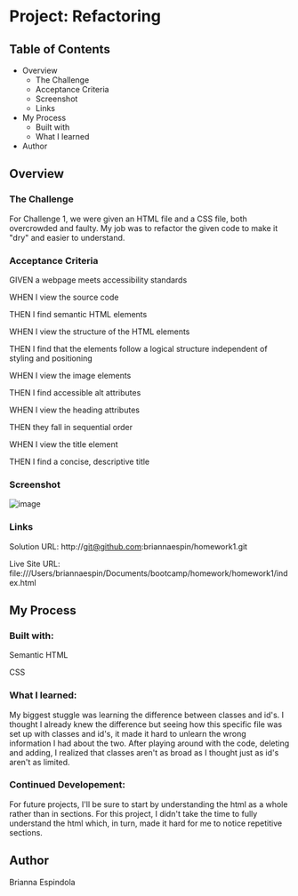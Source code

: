 # Project: Refactoring
## Table of Contents 
- Overview 
  - The Challenge
  - Acceptance Criteria 
  - Screenshot 
  - Links
- My Process
  - Built with
  - What I learned
- Author 

## Overview 
### The Challenge
For Challenge 1, we were given an HTML file and a CSS file, both overcrowded and faulty. My job was to refactor the given code to make it "dry" and easier to understand. 

### Acceptance Criteria 
GIVEN a webpage meets accessibility standards

WHEN I view the source code

THEN I find semantic HTML elements

WHEN I view the structure of the HTML elements

THEN I find that the elements follow a logical structure independent of styling and positioning

WHEN I view the image elements

THEN I find accessible alt attributes

WHEN I view the heading attributes

THEN they fall in sequential order

WHEN I view the title element

THEN I find a concise, descriptive title

### Screenshot 
![image](https://user-images.githubusercontent.com/101008059/166135064-c4cb88a6-d6bc-4928-ad65-b2c03c3c9104.png)

### Links 
Solution URL: http://git@github.com:briannaespin/homework1.git

Live Site URL: file:///Users/briannaespin/Documents/bootcamp/homework/homework1/index.html

## My Process
### Built with:
Semantic HTML 

CSS

### What I learned: 
My biggest stuggle was learning the difference between classes and id's. I thought I already knew the difference but seeing how this specific file was set up with classes and id's, it made it hard to unlearn the wrong information I had about the two. After playing around with the code, deleting and adding, I realized that classes aren't as broad as I thought just as id's aren't as limited. 

### Continued Developement:
For future projects, I'll be sure to start by understanding the html as a whole rather than in sections. For this project, I didn't take the time to fully understand the html which, in turn, made it hard for me to notice repetitive sections. 

## Author 
Brianna Espindola 



